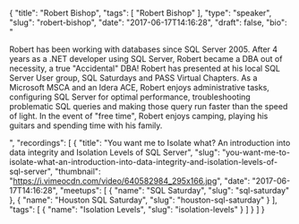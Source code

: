 {
  "title": "Robert Bishop",
  "tags": [
    "Robert Bishop"
  ],
  "type": "speaker",
  "slug": "robert-bishop",
  "date": "2017-06-17T14:16:28",
  "draft": false,
  "bio": "<p>Robert has been working with databases since SQL Server 2005.  After 4 years as a .NET developer using SQL Server, Robert became a DBA out of necessity, a true \"Accidental\" DBA!   Robert has presented at his local SQL Server User group, SQL Saturdays and PASS Virtual Chapters.  As a Microsoft MSCA and an Idera ACE, Robert enjoys administrative tasks, configuring SQL Server for optimal performance, troubleshooting problematic SQL queries and making those query run faster than the speed of light.  In the event of \"free time\", Robert enjoys camping, playing his guitars and spending time with his family.</p>",
  "recordings": [
    {
      "title": "You want me to Isolate what? An introduction into data integrity and Isolation Levels of SQL Server",
      "slug": "you-want-me-to-isolate-what-an-introduction-into-data-integrity-and-isolation-levels-of-sql-server",
      "thumbnail": "https://i.vimeocdn.com/video/640582984_295x166.jpg",
      "date": "2017-06-17T14:16:28",
      "meetups": [
        {
          "name": "SQL Saturday",
          "slug": "sql-saturday"
        },
        {
          "name": "Houston SQL Saturday",
          "slug": "houston-sql-saturday"
        }
      ],
      "tags": [
        {
          "name": "Isolation Levels",
          "slug": "isolation-levels"
        }
      ]
    }
  ]
}